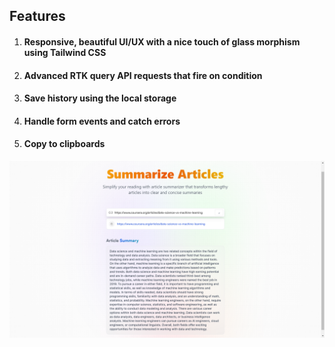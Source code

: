 ## Features 

1) #### Responsive, beautiful UI/UX with a nice touch of glass morphism using Tailwind CSS
2) #### Advanced RTK query API requests that fire on condition
3) #### Save history using the local storage
4) #### Handle form events and catch errors
5) #### Copy to clipboards

![PrepUp Snapshot](../assets/PrepUp_5.png)